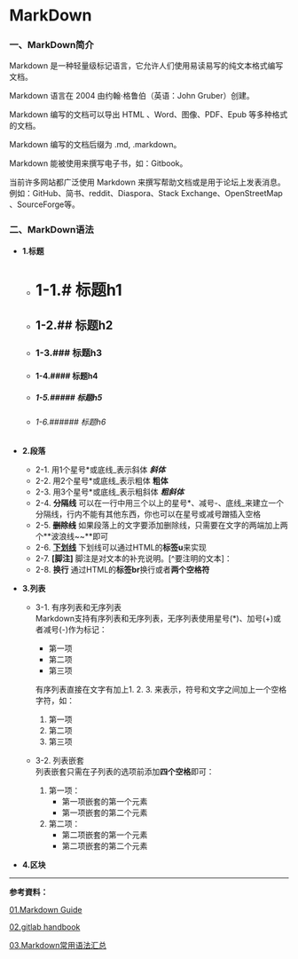 # MarkDown

### 一、MarkDown简介

Markdown 是一种轻量级标记语言，它允许人们使用易读易写的纯文本格式编写文档。

Markdown 语言在 2004 由约翰·格鲁伯（英语：John Gruber）创建。

Markdown 编写的文档可以导出 HTML 、Word、图像、PDF、Epub 等多种格式的文档。

Markdown 编写的文档后缀为 .md, .markdown。

Markdown 能被使用来撰写电子书，如：Gitbook。

当前许多网站都广泛使用 Markdown 来撰写帮助文档或是用于论坛上发表消息。例如：GitHub、简书、reddit、Diaspora、Stack Exchange、OpenStreetMap 、SourceForge等。

### 二、MarkDown语法
- **1.标题**
  - # 1-1.# 标题h1 
  - ## 1-2.## 标题h2
  - ### 1-3.### 标题h3
  - #### 1-4.#### 标题h4
  - ##### 1-5.##### 标题h5
  - ###### 1-6.###### 标题h6

- **2.段落**
  -  2-1. 用1个星号*或底线_表示斜体 **_斜体_** 
  -  2-2. 用2个星号*或底线_表示粗体 **粗体**
  -  2-3. 用3个星号*或底线_表示粗斜体 ***粗斜体***
  -  2-4. **分隔线** 可以在一行中用三个以上的星号*、减号-、底线_来建立一个分隔线，行内不能有其他东西，你也可以在星号或减号蹭插入空格
  -  2-5. **~~删除线~~**   如果段落上的文字要添加删除线，只需要在文字的两端加上两个**波浪线~~**即可
  -  2-6. <u>**下划线**</u>  下划线可以通过HTML的**标签u**来实现
  -  2-7. **[脚注]**  脚注是对文本的补充说明。[^要注明的文本]：
  -  2-8. **换行**  通过HTML的**标签br**换行或者**两个空格符**

- **3.列表** 
  -  3-1. 有序列表和无序列表  
     Markdown支持有序列表和无序列表，无序列表使用星号(*)、加号(+)或者减号(-)作为标记：  
     + 第一项
     + 第二项
     + 第三项  

     有序列表直接在文字有加上1. 2. 3. 来表示，符号和文字之间加上一个空格字符，如：  
     1. 第一项
     2. 第二项
     3. 第三项  

  -  3-2. 列表嵌套  
     列表嵌套只需在子列表的选项前添加**四个空格**即可：  
     1. 第一项：
         - 第一项嵌套的第一个元素
         - 第一项嵌套的第二个元素
     2. 第二项：
         - 第二项嵌套的第一个元素
         - 第二项嵌套的第二个元素
- **4.区块** 

------
**参考資料：**
 
[01.Markdown Guide](https://www.markdownguide.org/basic-syntax/)

[02.gitlab handbook](https://about.gitlab.com/handbook/markdown-guide/)

[03.Markdown常用语法汇总](https://zhuanlan.zhihu.com/p/108984311)
